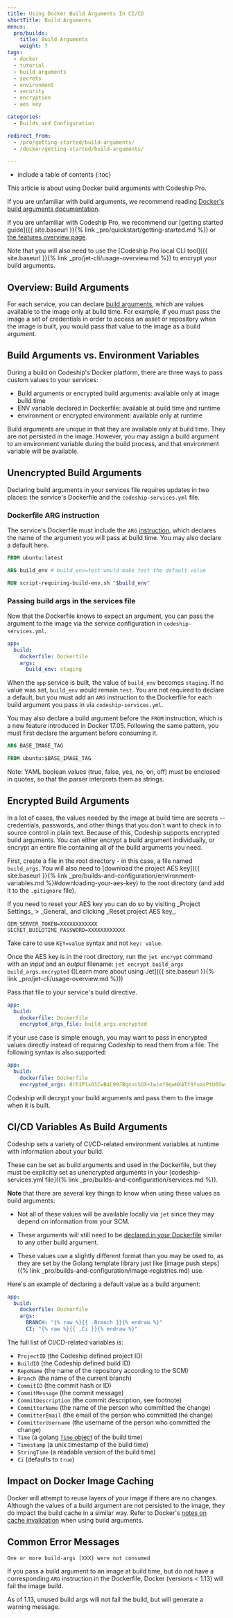 ```yaml
---
title: Using Docker Build Arguments In CI/CD
shortTitle: Build Arguments
menus:
  pro/builds:
    title: Build Arguments
    weight: 7
tags:
  - docker
  - tutorial
  - build arguments
  - secrets
  - environment
  - security
  - encryption
  - aes key

categories:
  - Builds and Configuration

redirect_from:
  - /pro/getting-started/build-arguments/
  - /docker/getting-started/build-arguments/

---
```


* include a table of contents
{:toc}

<div class="info-block">
This article is about using Docker build arguments with Codeship Pro.

 If you are unfamiliar with build arguments, we recommend reading [Docker's build arguments documentation](https://docs.docker.com/engine/reference/builder/#arg).

 If you are unfamiliar with Codeship Pro, we recommend our [getting started guide]({{ site.baseurl }}{% link _pro/quickstart/getting-started.md %}) or [the features overview page](http://codeship.com/features/pro).

 Note that you will also need to use the [Codeship Pro local CLI tool]({{ site.baseurl }}{% link _pro/jet-cli/usage-overview.md %}) to encrypt your build arguments.
</div>

## Overview: Build Arguments

For each service, you can declare [build arguments](https://docs.docker.com/compose/compose-file/#/args), which are values available to the image only at build time. For example, if you must pass the image a set of credentials in order to access an asset or repository when the image is built, you would pass that value to the image as a build argument.

## Build Arguments vs. Environment Variables

During a build on Codeship's Docker platform, there are three ways to pass custom values to your services:

* Build arguments or encrypted build arguments: available only at image build time
* ENV variable declared in Dockerfile: available at build time and runtime
* environment or encrypted environment: available only at runtime

Build arguments are unique in that they are available only at build time. They are not persisted in the image. However, you may assign a build argument to an environment variable during the build process, and that environment variable will be available.

## Unencrypted Build Arguments

Declaring build arguments in your services file requires updates in two places: the service's Dockerfile and the `codeship-services.yml` file.

### Dockerfile ARG instruction

The service's Dockerfile must include the `ARG` [instruction](https://docs.docker.com/engine/reference/builder/#/arg), which declares the name of the argument you will pass at build time. You may also declare a default here.

```dockerfile
FROM ubuntu:latest

ARG build_env # build_env=test would make test the default value

RUN script-requiring-build-env.sh "$build_env"
```

### Passing build args in the services file

Now that the Dockerfile knows to expect an argument, you can pass the argument to the image via the service configuration in `codeship-services.yml`.

```yaml
app:
  build:
    dockerfile: Dockerfile
    args:
      build_env: staging
```

When the `app` service is built, the value of `build_env` becomes `staging`. If no value was set, `build_env` would remain `test`. You are not required to declare a default, but you must add an `ARG` instruction to the Dockerfile for each build argument you pass in via `codeship-services.yml`.

You may also declare a build argument before the `FROM` instruction, which is a new feature introduced in Docker 17.05. Following the same pattern, you must first declare the argument before consuming it.

```dockerfile
ARG BASE_IMAGE_TAG

FROM ubuntu:$BASE_IMAGE_TAG
```

Note: YAML boolean values (true, false, yes, no, on, off) must be enclosed in quotes, so that the parser interprets them as strings.

## Encrypted Build Arguments

In a lot of cases, the values needed by the image at build time are secrets -- credentials, passwords, and other things that you don't want to check in to source control in plain text. Because of this, Codeship supports encrypted build arguments. You can either encrypt a build argument individually, or encrypt an entire file containing all of the build arguments you need.

First, create a file in the root directory - in this case, a file named `build_args`. You will also need to [download the project AES key]({{ site.baseurl }}{% link _pro/builds-and-configuration/environment-variables.md %}#downloading-your-aes-key) to the root directory (and add it to the `.gitignore` file).

<div class="info-block">
If you need to reset your AES key you can do so by visiting _Project Settings_ > _General_ and clicking _Reset project AES key_.
</div>

```shell
GEM_SERVER_TOKEN=XXXXXXXXXXXX
SECRET_BUILDTIME_PASSWORD=XXXXXXXXXXXX
```

Take care to use `KEY=value` syntax and not `key: value`.

Once the AES key is in the root directory, run the `jet encrypt` command with an *input* and an *output* filename: `jet encrypt build_args build_args.encrypted` ([Learn more about using Jet]({{ site.baseurl }}{% link _pro/jet-cli/usage-overview.md %}))

Pass that file to your service's build directive.

```yaml
app:
  build:
    dockerfile: Dockerfile
    encrypted_args_file: build_args.encrypted
```

If your use case is simple enough, you may want to pass in encrypted values directly instead of requiring Codeship to read them from a file. The following syntax is also supported:

```yaml
app:
  build:
    dockerfile: Dockerfile
    encrypted_args: 8rD1P1xO1CwB4L99JBqnvoSOX+1wimf9qwHXATf9foasPtU6Sw==
```

Codeship will decrypt your build arguments and pass them to the image when it is built.

## CI/CD Variables As Build Arguments

Codeship sets a variety of CI/CD-related environment variables at runtime with information about your build.

These can be set as build arguments and used in the Dockerfile, but they must be explicitly set as unencrypted arguments in your [codeship-services.yml file]({% link _pro/builds-and-configuration/services.md %}).

**Note** that there are several key things to know when using these values as build arguments:

- Not all of these values will be available locally via `jet` since they may depend on information from your SCM.

- These arguments will still need to be [declared in your Dockerfile](#dockerfile-arg-instruction) similar to any other build argument.

- These values use a slightly different format than you may be used to, as they are set by the Golang template library just like [image push steps]({% link _pro/builds-and-configuration/image-registries.md) use.


Here's an example of declaring a default value as a build argument:

```yaml
app:
  build:
    dockerfile: Dockerfile
    args:
      BRANCH: "{% raw %}{{ .Branch }}{% endraw %}"
      CI: "{% raw %}{{ .Ci }}{% endraw %}"
```

The full list of CI/CD-related variables is:

* `ProjectID` (the Codeship defined project ID)
* `BuildID` (the Codeship defined build ID)
* `RepoName` (the name of the repository according to the SCM)
* `Branch` (the name of the current branch)
* `CommitID` (the commit hash or ID)
* `CommitMessage` (the commit message)
* `CommitDescription` (the commit description, see footnote)
* `CommitterName` (the name of the person who committed the change)
* `CommitterEmail` (the email of the person who committed the change)
* `CommitterUsername` (the username of the person who committed the change)
* `Time` (a golang [`Time` object](http://golang.org/pkg/time/#Time) of the build time)
* `Timestamp` (a unix timestamp of the build time)
* `StringTime` (a readable version of the build time)
* `Ci` (defaults to `true`)

## Impact on Docker Image Caching

Docker will attempt to reuse layers of your image if there are no changes. Although the values of a build argument are not persisted to the image, they do impact the build cache in a similar way. Refer to Docker's [notes on cache invalidation](https://docs.docker.com/engine/reference/builder/#/impact-on-build-caching) when using build arguments.

## Common Error Messages

`One or more build-args [XXX] were not consumed`

If you pass a build argument to an image at build time, but do not have a corresponding `ARG` instruction in the Dockerfile, Docker (versions < 1.13) will fail the image build.

As of 1.13, unused build args will not fail the build, but will generate a warning message.
